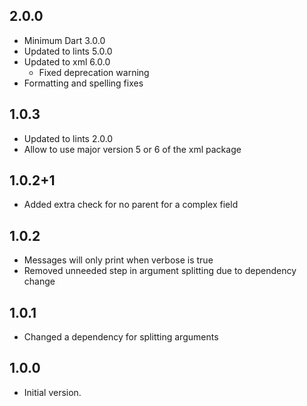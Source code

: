## 2.0.0

- Minimum Dart 3.0.0
- Updated to lints 5.0.0
- Updated to xml 6.0.0
  - Fixed deprecation warning
- Formatting and spelling fixes

## 1.0.3

- Updated to lints 2.0.0
- Allow to use major version 5 or 6 of the xml package

## 1.0.2+1

- Added extra check for no parent for a complex field

## 1.0.2

- Messages will only print when verbose is true
- Removed unneeded step in argument splitting due to dependency change

## 1.0.1

- Changed a dependency for splitting arguments

## 1.0.0

- Initial version.

